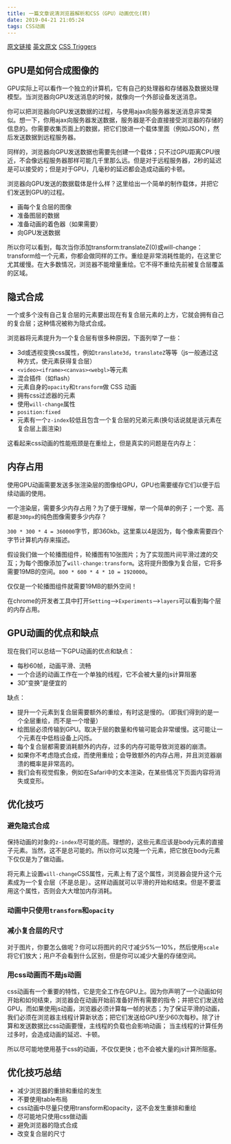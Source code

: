 ```yaml
---
title: 一篇文章说清浏览器解析和CSS（GPU）动画优化(转)
date: 2019-04-21 21:05:24
tags: CSS动画
---
```


[原文链接](https://segmentfault.com/a/1190000008015671)
[英文原文](https://www.smashingmagazine.com/2016/12/gpu-animation-doing-it-right/)
[CSS Triggers](https://csstriggers.com/)

## GPU是如何合成图像的

GPU实际上可以看作一个独立的计算机，它有自己的处理器和存储器及数据处理模型。当浏览器向GPU发送消息的时候，就像向一个外部设备发送消息。

你可以把浏览器向GPU发送数据的过程，与使用ajax向服务器发送消息非常类似。想一下，你用ajax向服务器发送数据，服务器是不会直接接受浏览器的存储的信息的。你需要收集页面上的数据，把它们放进一个载体里面（例如JSON），然后发送数据到远程服务器。

同样的，浏览器向GPU发送数据也需要先创建一个载体；只不过GPU距离CPU很近，不会像远程服务器那样可能几千里那么远。但是对于远程服务器，2秒的延迟是可以接受的；但是对于GPU，几毫秒的延迟都会造成动画的卡顿。

浏览器向GPU发送的数据载体是什么样？这里给出一个简单的制作载体，并把它们发送到GPU的过程。

* 画每个复合层的图像
* 准备图层的数据
* 准备动画的着色器（如果需要）
* 向GPU发送数据

所以你可以看到，每次当你添加transform:translateZ(0)或will-change：transform给一个元素，你都会做同样的工作。重绘是非常消耗性能的，在这里它尤其缓慢。在大多数情况，浏览器不能增量重绘。它不得不重绘先前被复合层覆盖的区域。

## 隐式合成

一个或多个没有自己复合层的元素要出现在有复合层元素的上方，它就会拥有自己的复合层；这种情况被称为隐式合成。

浏览器将元素提升为一个复合层有很多种原因，下面列举了一些：

* 3d或透视变换css属性，例如`translate3d`，`translateZ`等等（js一般通过这种方式，使元素获得复合层）
* `<video><iframe><canvas><webgl>`等元素
* 混合插件（如flash）
* 元素自身的`opacity`和`transform`做 CSS 动画
* 拥有css过滤器的元素
* 使用`will-change`属性
* `position:fixed`
* 元素有一个`z-index`较低且包含一个复合层的兄弟元素(换句话说就是该元素在复合层上面渲染)

这看起来css动画的性能瓶颈是在重绘上，但是真实的问题是在内存上：

## 内存占用

使用GPU动画需要发送多张渲染层的图像给GPU，GPU也需要缓存它们以便于后续动画的使用。

一个渲染层，需要多少内存占用？为了便于理解，举一个简单的例子；一个宽、高都是`300px`的纯色图像需要多少内存？

`300 * 300 * 4 = 360000`字节，即360kb。这里乘以4是因为，每个像素需要四个字节计算机内存来描述。

假设我们做一个轮播图组件，轮播图有10张图片；为了实现图片间平滑过渡的交互；为每个图像添加了`will-change:transform`。这将提升图像为复合层，它将多需要19MB的空间。`800 * 600 * 4 * 10 = 1920000`。

仅仅是一个轮播图组件就需要19MB的额外空间！

在chrome的开发者工具中打开`Setting`——>`Experiments`——>`layers`可以看到每个层的内存占用。

## GPU动画的优点和缺点

现在我们可以总结一下GPU动画的优点和缺点：

* 每秒60帧，动画平滑、流畅
* 一个合适的动画工作在一个单独的线程，它不会被大量的js计算阻塞
* 3D“变换”是便宜的

缺点：

* 提升一个元素到复合层需要额外的重绘，有时这是慢的。（即我们得到的是一个全层重绘，而不是一个增量）
* 绘图层必须传输到GPU。取决于层的数量和传输可能会非常缓慢。这可能让一个元素在中低档设备上闪烁。
* 每个复合层都需要消耗额外的内存，过多的内存可能导致浏览器的崩溃。
* 如果你不考虑隐式合成，而使用重绘；会导致额外的内存占用，并且浏览器崩溃的概率是非常高的。
* 我们会有视觉假象，例如在Safari中的文本渲染，在某些情况下页面内容将消失或变形。

## 优化技巧

### 避免隐式合成

保持动画的对象的`z-index`尽可能的高。理想的，这些元素应该是body元素的直接子元素。当然，这不是总可能的。所以你可以克隆一个元素，把它放在body元素下仅仅是为了做动画。

将元素上设置`will-change`CSS属性，元素上有了这个属性，浏览器会提升这个元素成为一个复合层（不是总是）。这样动画就可以平滑的开始和结束。但是不要滥用这个属性，否则会大大增加内存消耗。

### 动画中只使用`transform`和`opacity`

### 减小复合层的尺寸

对于图片，你要怎么做呢？你可以将图片的尺寸减少5%—10%，然后使用`scale`将它们放大；用户不会看到什么区别，但是你可以减少大量的存储空间。

### 用css动画而不是js动画

css动画有一个重要的特性，它是完全工作在GPU上。因为你声明了一个动画如何开始和如何结束，浏览器会在动画开始前准备好所有需要的指令；并把它们发送给GPU。而如果使用js动画，浏览器必须计算每一帧的状态；为了保证平滑的动画，我们必须在浏览器主线程计算新状态；把它们发送给GPU至少60次每秒。除了计算和发送数据比css动画要慢，主线程的负载也会影响动画； 当主线程的计算任务过多时，会造成动画的延迟、卡顿。

所以尽可能地使用基于css的动画，不仅仅更快；也不会被大量的js计算所阻塞。

## 优化技巧总结

* 减少浏览器的重排和重绘的发生
* 不要使用table布局
* css动画中尽量只使用transform和opacity，这不会发生重排和重绘
* 尽可能地只使用css做动画
* 避免浏览器的隐式合成
* 改变复合层的尺寸
